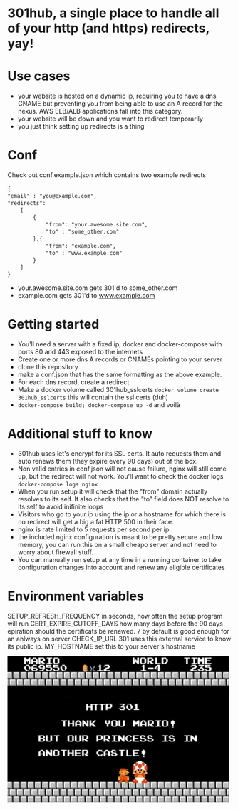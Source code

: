 # 301hub, a single place to handle all of your http (and https) redirects, yay!

# Use cases

- your website is hosted on a dynamic ip, requiring you to have a dns CNAME but preventing you from being able to use an A record for the nexus.  AWS ELB/ALB applications fall into this category.
- your website will be down and you want to redirect temporarily
- you just think setting up redirects is a thing


# Conf

Check out conf.example.json which contains two example redirects

```
{
"email" : "you@example.com",
"redirects": 
    [
        {
            "from": "your.awesome.site.com",
            "to" : "some_other.com"
        },{
            "from": "example.com",
            "to" : "www.example.com"
        }
    ]
}
```

- your.awesome.site.com gets 301'd to some_other.com
- example.com gets 301'd to www.example.com


# Getting started

* You'll need a server with a fixed ip, docker and docker-compose with ports 80 and 443 exposed to the internets
* Create one or more dns A records or CNAMEs pointing to your server
* clone this repository
* make a conf.json that has the same formatting as the above example.
* For each dns record, create a redirect
* Make a docker volume called 301hub_sslcerts `docker volume create 301hub_sslcerts` this will contain the ssl certs (duh)
* `docker-compose build; docker-compose up -d` and voilà

# Additional stuff to know
* 301hub uses let's encrypt for its SSL certs.  It auto requests them and auto renews them (they expire every 90 days) out of the box.
* Non valid entries in conf.json will not cause failure, nginx will still come up, but the redirect will not work.  You'll want to check the docker logs `docker-compose logs nginx`
* When you run setup it will check that the "from" domain actually resolves to its self.  It also checks that the "to" field does NOT resolve to its self to avoid inifinite loops
* Visitors who go to your ip using the ip or a hostname for which there is no redirect will get a big a fat HTTP 500 in their face.
* nginx is rate limited to 5 requests per second per ip
* the included nginx configuration is meant to be pretty secure and low memory, you can run this on a small cheapo server and not need to worry about firewall stuff.
* You can manually run setup at any time in a running container to take configuration changes into account and renew any eligible certificates

# Environment variables

SETUP_REFRESH_FREQUENCY in seconds, how often the setup program will run
CERT_EXPIRE_CUTOFF_DAYS how many days before the 90 days epiration should the certificats be renewed.  7 by default is good enough for an anlways on server
CHECK_IP_URL 301 uses this external service to know its public ip.
MY_HOSTNAME set this to your server's hostname

<img src='301.png'>
